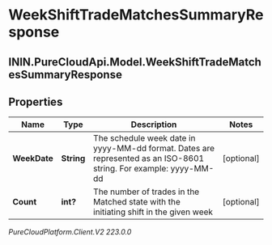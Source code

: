 # WeekShiftTradeMatchesSummaryResponse

## ININ.PureCloudApi.Model.WeekShiftTradeMatchesSummaryResponse

## Properties

|Name | Type | Description | Notes|
|------------ | ------------- | ------------- | -------------|
| **WeekDate** | **String** | The schedule week date in yyyy-MM-dd format. Dates are represented as an ISO-8601 string. For example: yyyy-MM-dd | [optional] |
| **Count** | **int?** | The number of trades in the Matched state with the initiating shift in the given week | [optional] |



_PureCloudPlatform.Client.V2 223.0.0_
